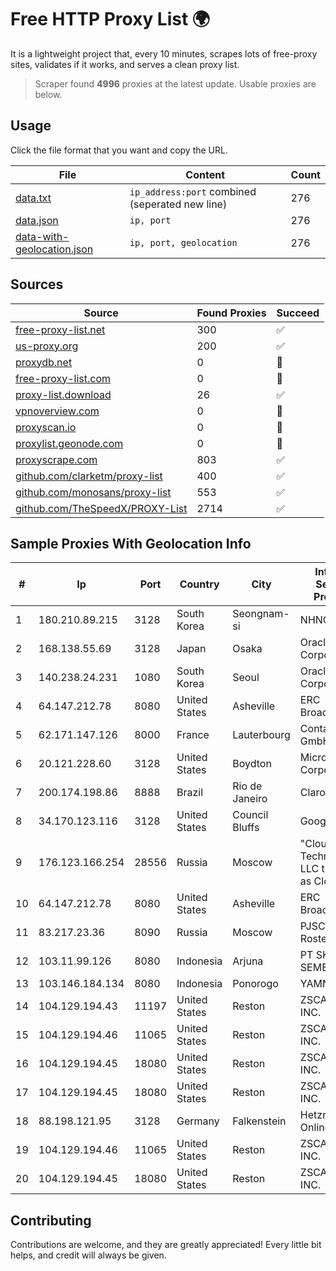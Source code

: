 
# Free HTTP Proxy List 🌍

It is a lightweight project that, every 10 minutes, scrapes lots of free-proxy sites, validates if it works, and serves a clean proxy list.


> Scraper found **4996** proxies at the latest update. Usable proxies are below.

## Usage

Click the file format that you want and copy the URL.


|File|Content|Count|
|----|-------|-----|
|[data.txt](https://raw.githubusercontent.com/themiralay/Proxy-List-World/master/data.txt)|`ip_address:port` combined (seperated new line)|276|
|[data.json](https://raw.githubusercontent.com/themiralay/Proxy-List-World/master/data.json)|`ip, port`|276|
|[data-with-geolocation.json](https://raw.githubusercontent.com/themiralay/Proxy-List-World/master/data-with-geolocation.json)|`ip, port, geolocation`|276|

## Sources

|Source|Found Proxies|Succeed|
|------|-------------|-------|
|[free-proxy-list.net](https://free-proxy-list.net)|300|✅|
|[us-proxy.org](https://www.us-proxy.org)|200|✅|
|[proxydb.net](http://proxydb.net)|0|🚫|
|[free-proxy-list.com](https://free-proxy-list.com/?page=&port=&type%5B%5D=http&type%5B%5D=https&up_time=0&search=Search)|0|🚫|
|[proxy-list.download](https://www.proxy-list.download/HTTP)|26|✅|
|[vpnoverview.com](https://vpnoverview.com/privacy/anonymous-browsing/free-proxy-servers)|0|🚫|
|[proxyscan.io](https://www.proxyscan.io)|0|🚫|
|[proxylist.geonode.com](https://proxylist.geonode.com/api/proxy-list?limit=300&page=1&sort_by=lastChecked&sort_type=desc&protocols=http,https)|0|🚫|
|[proxyscrape.com](https://api.proxyscrape.com/v2/?request=displayproxies&protocol=http&timeout=10000&country=all&ssl=all&anonymity=all)|803|✅|
|[github.com/clarketm/proxy-list](https://raw.githubusercontent.com/clarketm/proxy-list/master/proxy-list-raw.txt)|400|✅|
|[github.com/monosans/proxy-list](https://raw.githubusercontent.com/monosans/proxy-list/main/proxies/http.txt)|553|✅|
|[github.com/TheSpeedX/PROXY-List](https://raw.githubusercontent.com/TheSpeedX/PROXY-List/master/http.txt)|2714|✅|


## Sample Proxies With Geolocation Info

|#|Ip|Port|Country|City|Internet Service Provider|
|-|--|----|-------|----|-------------------------|
|1|180.210.89.215|3128|South Korea|Seongnam-si|NHNCLOUD|
|2|168.138.55.69|3128|Japan|Osaka|Oracle Corporation|
|3|140.238.24.231|1080|South Korea|Seoul|Oracle Corporation|
|4|64.147.212.78|8080|United States|Asheville|ERC Broadband|
|5|62.171.147.126|8000|France|Lauterbourg|Contabo GmbH|
|6|20.121.228.60|3128|United States|Boydton|Microsoft Corporation|
|7|200.174.198.86|8888|Brazil|Rio de Janeiro|Claro S.A|
|8|34.170.123.116|3128|United States|Council Bluffs|Google LLC|
|9|176.123.166.254|28556|Russia|Moscow|"Cloud Technologies" LLC trading as Cloud.ru|
|10|64.147.212.78|8080|United States|Asheville|ERC Broadband|
|11|83.217.23.36|8090|Russia|Moscow|PJSC Rostelecom|
|12|103.11.99.126|8080|Indonesia|Arjuna|PT SKYLINE SEMESTA|
|13|103.146.184.134|8080|Indonesia|Ponorogo|YAMNET|
|14|104.129.194.43|11197|United States|Reston|ZSCALER, INC.|
|15|104.129.194.46|11065|United States|Reston|ZSCALER, INC.|
|16|104.129.194.45|18080|United States|Reston|ZSCALER, INC.|
|17|104.129.194.45|18080|United States|Reston|ZSCALER, INC.|
|18|88.198.121.95|3128|Germany|Falkenstein|Hetzner Online GmbH|
|19|104.129.194.46|11065|United States|Reston|ZSCALER, INC.|
|20|104.129.194.45|18080|United States|Reston|ZSCALER, INC.|



## Contributing

Contributions are welcome, and they are greatly appreciated! Every
little bit helps, and credit will always be given.


